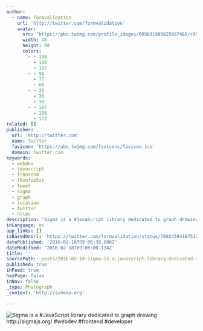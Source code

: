 ```yaml
---
author:
  - name: formvalidation
    url: 'http://twitter.com/formvalidation'
    avatar:
      src: 'https://pbs.twimg.com/profile_images/699631989025087488/cXSyRhlk_normal.jpg'
      width: 48
      height: 48
      colors:
        - - 130
          - 116
          - 107
        - - 90
          - 77
          - 68
        - - 39
          - 36
          - 38
        - - 187
          - 180
          - 172
related: []
publisher:
  url: 'http://twitter.com'
  name: Twitter
  favicon: 'https://abs.twimg.com/favicons/favicon.ico'
  domain: twitter.com
keywords:
  - webdev
  - javascript
  - frontend
  - f0vnfze5ss
  - tweet
  - sigma
  - graph
  - location
  - twitter
  - https
description: 'Sigma is a #JavaScript library dedicated to graph drawing http://sigmajs.org/ #webdev #frontend #developer'
inLanguage: en
app_links: []
isBasedOnUrl: 'https://twitter.com/formvalidation/status/700243941875122176'
datePublished: '2016-02-18T09:06:38.090Z'
dateModified: '2016-02-18T09:06:00.134Z'
title: ''
sourcePath: _posts/2016-02-18-sigma-is-a-javascript-library-dedicated-to-graph-drawing-ht.md
published: true
inFeed: true
hasPage: false
inNav: false
_type: Photograph
_context: 'http://schema.org'

---
```

![Sigma is a &num;JavaScript library dedicated to graph drawing http&colon;&sol;&sol;sigmajs&period;org&sol; &num;webdev &num;frontend &num;developer](https://pbs.twimg.com/media/CbfEJ6uXIAAPWH9.png:large)